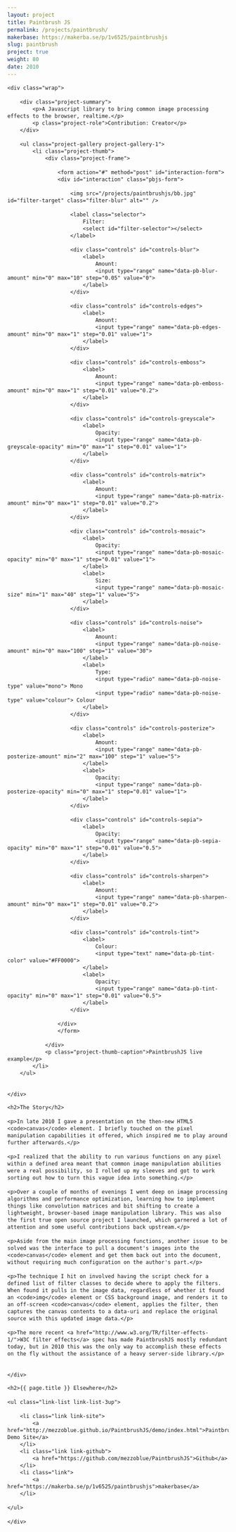 ```yaml
---
layout: project
title: Paintbrush JS
permalink: /projects/paintbrush/
makerbase: https://makerba.se/p/1v6525/paintbrushjs
slug: paintbrush
project: true
weight: 80
date: 2010
---
```


<section id="summary" class="project-section">

	<div class="wrap">

		<div class="project-summary">
			<p>A Javascript library to bring common image processing effects to the browser, realtime.</p>
			<p class="project-role">Contribution: Creator</p>
		</div>

		<ul class="project-gallery project-gallery-1">
			<li class="project-thumb">
				<div class="project-frame">

					<form action="#" method="post" id="interaction-form">
					<div id="interaction" class="pbjs-form">

						<img src="/projects/paintbrushjs/bb.jpg" id="filter-target" class="filter-blur" alt="" />

						<label class="selector">
							Filter:
							<select id="filter-selector"></select>
						</label>

						<div class="controls" id="controls-blur">
							<label>
								Amount:
								<input type="range" name="data-pb-blur-amount" min="0" max="10" step="0.05" value="0">
							</label>
						</div>

						<div class="controls" id="controls-edges">
							<label>
								Amount:
								<input type="range" name="data-pb-edges-amount" min="0" max="1" step="0.01" value="1">
							</label>
						</div>

						<div class="controls" id="controls-emboss">
							<label>
								Amount:
								<input type="range" name="data-pb-emboss-amount" min="0" max="1" step="0.01" value="0.2">
							</label>
						</div>

						<div class="controls" id="controls-greyscale">
							<label>
								Opacity:
								<input type="range" name="data-pb-greyscale-opacity" min="0" max="1" step="0.01" value="1">
							</label>
						</div>

						<div class="controls" id="controls-matrix">
							<label>
								Amount:
								<input type="range" name="data-pb-matrix-amount" min="0" max="1" step="0.01" value="0.2">
							</label>
						</div>

						<div class="controls" id="controls-mosaic">
							<label>
								Opacity:
								<input type="range" name="data-pb-mosaic-opacity" min="0" max="1" step="0.01" value="1">
							</label>
							<label>
								Size:
								<input type="range" name="data-pb-mosaic-size" min="1" max="40" step="1" value="5">
							</label>
						</div>

						<div class="controls" id="controls-noise">
							<label>
								Amount:
								<input type="range" name="data-pb-noise-amount" min="0" max="100" step="1" value="30">
							</label>
							<label>
								Type:
								<input type="radio" name="data-pb-noise-type" value="mono"> Mono
								<input type="radio" name="data-pb-noise-type" value="colour"> Colour
							</label>
						</div>

						<div class="controls" id="controls-posterize">
							<label>
								Amount:
								<input type="range" name="data-pb-posterize-amount" min="2" max="100" step="1" value="5">
							</label>
							<label>
								Opacity:
								<input type="range" name="data-pb-posterize-opacity" min="0" max="1" step="0.01" value="1">
							</label>
						</div>

						<div class="controls" id="controls-sepia">
							<label>
								Opacity:
								<input type="range" name="data-pb-sepia-opacity" min="0" max="1" step="0.01" value="0.5">
							</label>
						</div>

						<div class="controls" id="controls-sharpen">
							<label>
								Amount:
								<input type="range" name="data-pb-sharpen-amount" min="0" max="1" step="0.01" value="0.2">
							</label>
						</div>

						<div class="controls" id="controls-tint">
							<label>
								Colour:
								<input type="text" name="data-pb-tint-color" value="#FF0000">
							</label>
							<label>
								Opacity:
								<input type="range" name="data-pb-tint-opacity" min="0" max="1" step="0.01" value="0.5">
							</label>
						</div>
						
					</div>		
					</form>		

				</div>
				<p class="project-thumb-caption">PaintbrushJS live example</p>
			</li>
		</ul>


	</div>

</section>


<section id="story" class="project-section project-story">
	<div class="wrap">

	<h2>The Story</h2>

	<p>In late 2010 I gave a presentation on the then-new HTML5 <code>canvas</code> element. I briefly touched on the pixel manipulation capabilities it offered, which inspired me to play around further afterwards.</p>

	<p>I realized that the ability to run various functions on any pixel within a defined area meant that common image manipulation abilities were a real possibility, so I rolled up my sleeves and got to work sorting out how to turn this vague idea into something.</p>

	<p>Over a couple of months of evenings I went deep on image processing algorithms and performance optimization, learning how to implement things like convolution matrices and bit shifting to create a lightweight, browser-based image manipulation library. This was also the first true open source project I launched, which garnered a lot of attention and some useful contributions back upstream.</p>

	<p>Aside from the main image processing functions, another issue to be solved was the interface to pull a document's images into the <code>canvas</code> element and get them back out into the document, without requiring much configuration on the author's part.</p>

	<p>The technique I hit on involved having the script check for a defined list of filter classes to decide where to apply the filters. When found it pulls in the image data, regardless of whether it found an <code>img</code> element or CSS background image, and renders it to an off-screen <code>canvas</code> element, applies the filter, then captures the canvas contents to a data-uri and replace the original source with this updated image data.</p>

	<p>The more recent <a href="http://www.w3.org/TR/filter-effects-1/">W3C filter effects</a> spec has made PaintbrushJS mostly redundant today, but in 2010 this was the only way to accomplish these effects on the fly without the assistance of a heavy server-side library.</p>


	</div>
</section>


<section id="elsewhere" class="project-section project-elsewhere">
	<div class="wrap">

	<h2>{{ page.title }} Elsewhere</h2>

	<ul class="link-list link-list-3up">

		<li class="link link-site">
			<a href="http://mezzoblue.github.io/PaintbrushJS/demo/index.html">PaintbrushJS Demo Site</a>
		</li>
		<li class="link link-github">
			<a href="https://github.com/mezzoblue/PaintbrushJS">Github</a>
		</li>
		<li class="link">
			<a href="https://makerba.se/p/1v6525/paintbrushjs">makerbase</a>
		</li>

	</ul>

	</div>
</section>



<script type="text/javascript" src="/projects/paintbrushjs/script/common.js"></script>
<script type="text/javascript" src="/projects/paintbrushjs/script/paintbrush.js"></script>
<script type="text/javascript" src="/projects/paintbrushjs/script/playground.js"></script>
